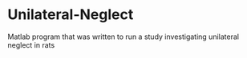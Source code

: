 # Unilateral-Neglect
Matlab program that was written to run a study investigating unilateral neglect in rats
